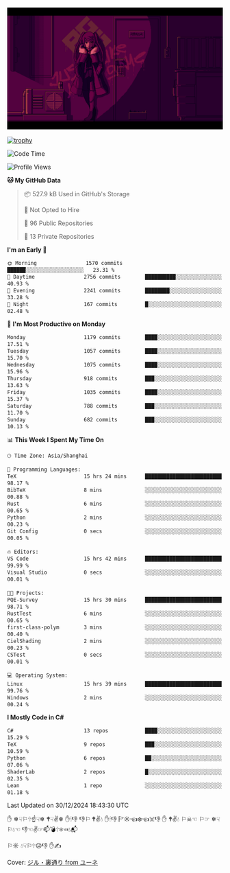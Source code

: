 ![](imgs/main.png)

[![trophy](https://github-profile-trophy.vercel.app/?username=NeilKleistGao&theme=dracula)](https://github.com/ryo-ma/github-profile-trophy)

<!--START_SECTION:waka-->
![Code Time](http://img.shields.io/badge/Code%20Time-1%2C546%20hrs%2030%20mins-blue)

![Profile Views](http://img.shields.io/badge/Profile%20Views-0-blue)

**🐱 My GitHub Data** 

> 📦 527.9 kB Used in GitHub's Storage 
 > 
> 🚫 Not Opted to Hire
 > 
> 📜 96 Public Repositories 
 > 
> 🔑 13 Private Repositories 
 > 
**I'm an Early 🐤** 

```text
🌞 Morning                1570 commits        ██████░░░░░░░░░░░░░░░░░░░   23.31 % 
🌆 Daytime                2756 commits        ██████████░░░░░░░░░░░░░░░   40.93 % 
🌃 Evening                2241 commits        ████████░░░░░░░░░░░░░░░░░   33.28 % 
🌙 Night                  167 commits         █░░░░░░░░░░░░░░░░░░░░░░░░   02.48 % 
```
📅 **I'm Most Productive on Monday** 

```text
Monday                   1179 commits        ████░░░░░░░░░░░░░░░░░░░░░   17.51 % 
Tuesday                  1057 commits        ████░░░░░░░░░░░░░░░░░░░░░   15.70 % 
Wednesday                1075 commits        ████░░░░░░░░░░░░░░░░░░░░░   15.96 % 
Thursday                 918 commits         ███░░░░░░░░░░░░░░░░░░░░░░   13.63 % 
Friday                   1035 commits        ████░░░░░░░░░░░░░░░░░░░░░   15.37 % 
Saturday                 788 commits         ███░░░░░░░░░░░░░░░░░░░░░░   11.70 % 
Sunday                   682 commits         ███░░░░░░░░░░░░░░░░░░░░░░   10.13 % 
```


📊 **This Week I Spent My Time On** 

```text
🕑︎ Time Zone: Asia/Shanghai

💬 Programming Languages: 
TeX                      15 hrs 24 mins      █████████████████████████   98.17 % 
BibTeX                   8 mins              ░░░░░░░░░░░░░░░░░░░░░░░░░   00.88 % 
Rust                     6 mins              ░░░░░░░░░░░░░░░░░░░░░░░░░   00.65 % 
Python                   2 mins              ░░░░░░░░░░░░░░░░░░░░░░░░░   00.23 % 
Git Config               0 secs              ░░░░░░░░░░░░░░░░░░░░░░░░░   00.05 % 

🔥 Editors: 
VS Code                  15 hrs 42 mins      █████████████████████████   99.99 % 
Visual Studio            0 secs              ░░░░░░░░░░░░░░░░░░░░░░░░░   00.01 % 

🐱‍💻 Projects: 
PQE-Survey               15 hrs 30 mins      █████████████████████████   98.71 % 
RustTest                 6 mins              ░░░░░░░░░░░░░░░░░░░░░░░░░   00.65 % 
first-class-polym        3 mins              ░░░░░░░░░░░░░░░░░░░░░░░░░   00.40 % 
CielShading              2 mins              ░░░░░░░░░░░░░░░░░░░░░░░░░   00.23 % 
CSTest                   0 secs              ░░░░░░░░░░░░░░░░░░░░░░░░░   00.01 % 

💻 Operating System: 
Linux                    15 hrs 39 mins      █████████████████████████   99.76 % 
Windows                  2 mins              ░░░░░░░░░░░░░░░░░░░░░░░░░   00.24 % 
```

**I Mostly Code in C#** 

```text
C#                       13 repos            ████░░░░░░░░░░░░░░░░░░░░░   15.29 % 
TeX                      9 repos             ███░░░░░░░░░░░░░░░░░░░░░░   10.59 % 
Python                   6 repos             ██░░░░░░░░░░░░░░░░░░░░░░░   07.06 % 
ShaderLab                2 repos             █░░░░░░░░░░░░░░░░░░░░░░░░   02.35 % 
Lean                     1 repo              ░░░░░░░░░░░░░░░░░░░░░░░░░   01.18 % 
```




 Last Updated on 30/12/2024 18:43:30 UTC
<!--END_SECTION:waka-->

✋ ❄☟⚐🕆☝☟❄ 🕈☟✌❄ ✋🕯👎 👎⚐ 🕈✌💧 ✋🕯👎 🏱☼☜❄☜☠👎 ✋ 🕈✌💧 ⚐☠☜ ⚐☞ ❄☟⚐💧☜ 👎☜✌☞📫💣🕆❄☜💧📬

⚐☼ 💧☟⚐🕆☹👎 ✋✍

Cover: [ジル・裏通り from ユーネ](https://www.pixiv.net/artworks/62127066)
